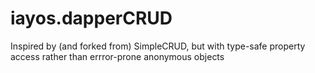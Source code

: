# iayos.dapperCRUD
Inspired by (and forked from) SimpleCRUD, but with type-safe property access rather than errror-prone anonymous objects
